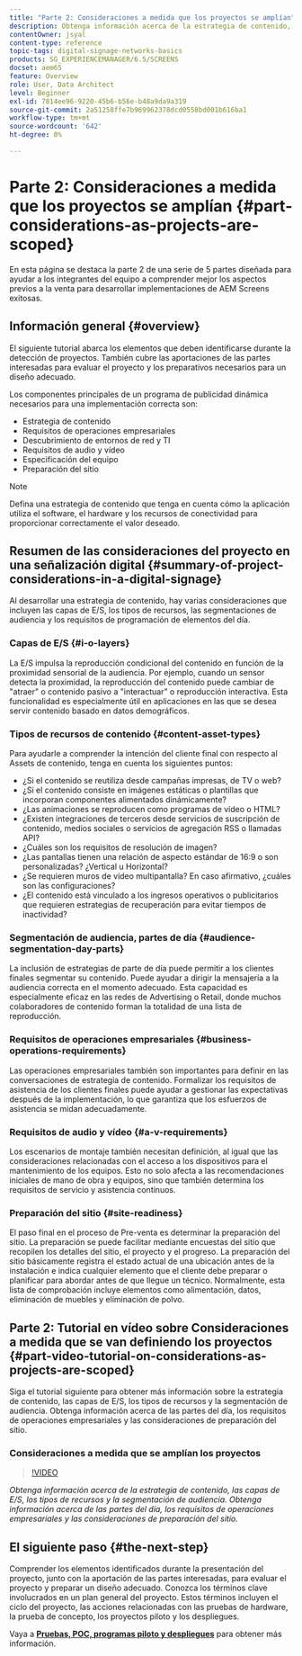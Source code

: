 ```yaml
---
title: "Parte 2: Consideraciones a medida que los proyectos se amplían"
description: Obtenga información acerca de la estrategia de contenido, las capas de E/S, los tipos de recursos y la segmentación de audiencia en AEM Screens. Obtenga información acerca de las partes del día, los requisitos de operaciones empresariales y las consideraciones de preparación del sitio.
contentOwner: jsyal
content-type: reference
topic-tags: digital-signage-networks-basics
products: SG_EXPERIENCEMANAGER/6.5/SCREENS
docset: aem65
feature: Overview
role: User, Data Architect
level: Beginner
exl-id: 7814ee96-9220-45b6-b56e-b48a9da9a319
source-git-commit: 2a51258ffe7b969962378dcd0558bd001b616ba1
workflow-type: tm+mt
source-wordcount: '642'
ht-degree: 0%

---
```


# Parte 2: Consideraciones a medida que los proyectos se amplían {#part-considerations-as-projects-are-scoped}

En esta página se destaca la parte 2 de una serie de 5 partes diseñada para ayudar a los integrantes del equipo a comprender mejor los aspectos previos a la venta para desarrollar implementaciones de AEM Screens exitosas.

## Información general {#overview}

El siguiente tutorial abarca los elementos que deben identificarse durante la detección de proyectos. También cubre las aportaciones de las partes interesadas para evaluar el proyecto y los preparativos necesarios para un diseño adecuado.

Los componentes principales de un programa de publicidad dinámica necesarios para una implementación correcta son:

* Estrategia de contenido
* Requisitos de operaciones empresariales
* Descubrimiento de entornos de red y TI
* Requisitos de audio y vídeo
* Especificación del equipo
* Preparación del sitio

>[!NOTE]
>
>Defina una estrategia de contenido que tenga en cuenta cómo la aplicación utiliza el software, el hardware y los recursos de conectividad para proporcionar correctamente el valor deseado.

## Resumen de las consideraciones del proyecto en una señalización digital {#summary-of-project-considerations-in-a-digital-signage}

Al desarrollar una estrategia de contenido, hay varias consideraciones que incluyen las capas de E/S, los tipos de recursos, las segmentaciones de audiencia y los requisitos de programación de elementos del día.

### Capas de E/S {#i-o-layers}

La E/S impulsa la reproducción condicional del contenido en función de la proximidad sensorial de la audiencia. Por ejemplo, cuando un sensor detecta la proximidad, la reproducción del contenido puede cambiar de &quot;atraer&quot; o contenido pasivo a &quot;interactuar&quot; o reproducción interactiva. Esta funcionalidad es especialmente útil en aplicaciones en las que se desea servir contenido basado en datos demográficos.

### Tipos de recursos de contenido {#content-asset-types}

Para ayudarle a comprender la intención del cliente final con respecto al Assets de contenido, tenga en cuenta los siguientes puntos:

* ¿Si el contenido se reutiliza desde campañas impresas, de TV o web?
* ¿Si el contenido consiste en imágenes estáticas o plantillas que incorporan componentes alimentados dinámicamente?
* ¿Las animaciones se reproducen como programas de vídeo o HTML?
* ¿Existen integraciones de terceros desde servicios de suscripción de contenido, medios sociales o servicios de agregación RSS o llamadas API?
* ¿Cuáles son los requisitos de resolución de imagen?
* ¿Las pantallas tienen una relación de aspecto estándar de 16:9 o son personalizadas? ¿Vertical u Horizontal?
* ¿Se requieren muros de vídeo multipantalla? En caso afirmativo, ¿cuáles son las configuraciones?
* ¿El contenido está vinculado a los ingresos operativos o publicitarios que requieren estrategias de recuperación para evitar tiempos de inactividad?

### Segmentación de audiencia, partes de día {#audience-segmentation-day-parts}

La inclusión de estrategias de parte de día puede permitir a los clientes finales segmentar su contenido. Puede ayudar a dirigir la mensajería a la audiencia correcta en el momento adecuado. Esta capacidad es especialmente eficaz en las redes de Advertising o Retail, donde muchos colaboradores de contenido forman la totalidad de una lista de reproducción.

### Requisitos de operaciones empresariales {#business-operations-requirements}

Las operaciones empresariales también son importantes para definir en las conversaciones de estrategia de contenido. Formalizar los requisitos de asistencia de los clientes finales puede ayudar a gestionar las expectativas después de la implementación, lo que garantiza que los esfuerzos de asistencia se midan adecuadamente.

### Requisitos de audio y vídeo {#a-v-requirements}

Los escenarios de montaje también necesitan definición, al igual que las consideraciones relacionadas con el acceso a los dispositivos para el mantenimiento de los equipos. Esto no solo afecta a las recomendaciones iniciales de mano de obra y equipos, sino que también determina los requisitos de servicio y asistencia continuos.

### Preparación del sitio {#site-readiness}

El paso final en el proceso de Pre-venta es determinar la preparación del sitio. La preparación se puede facilitar mediante encuestas del sitio que recopilen los detalles del sitio, el proyecto y el progreso. La preparación del sitio básicamente registra el estado actual de una ubicación antes de la instalación e indica cualquier elemento que el cliente debe preparar o planificar para abordar antes de que llegue un técnico. Normalmente, esta lista de comprobación incluye elementos como alimentación, datos, eliminación de muebles y eliminación de polvo.

## Parte 2: Tutorial en vídeo sobre Consideraciones a medida que se van definiendo los proyectos {#part-video-tutorial-on-considerations-as-projects-are-scoped}

Siga el tutorial siguiente para obtener más información sobre la estrategia de contenido, las capas de E/S, los tipos de recursos y la segmentación de audiencia. Obtenga información acerca de las partes del día, los requisitos de operaciones empresariales y las consideraciones de preparación del sitio.

### Consideraciones a medida que se amplían los proyectos

>[!VIDEO](https://video.tv.adobe.com/v/28380)

*Obtenga información acerca de la estrategia de contenido, las capas de E/S, los tipos de recursos y la segmentación de audiencia. Obtenga información acerca de las partes del día, los requisitos de operaciones empresariales y las consideraciones de preparación del sitio.*

## El siguiente paso {#the-next-step}

Comprender los elementos identificados durante la presentación del proyecto, junto con la aportación de las partes interesadas, para evaluar el proyecto y preparar un diseño adecuado. Conozca los términos clave involucrados en un plan general del proyecto. Estos términos incluyen el ciclo del proyecto, las acciones relacionadas con las pruebas de hardware, la prueba de concepto, los proyectos piloto y los despliegues.

Vaya a **[Pruebas, POC, programas piloto y despliegues](testing-pocs-pilots-rollouts.md)** para obtener más información.
